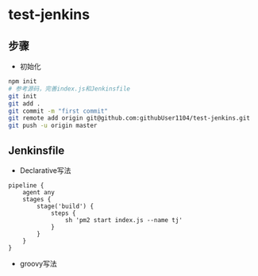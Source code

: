 # test-jenkins

## 步骤
- 初始化
```sh
npm init
# 参考源码，完善index.js和Jenkinsfile
git init
git add .
git commit -m "first commit"
git remote add origin git@github.com:githubUser1104/test-jenkins.git
git push -u origin master
```

## Jenkinsfile
- Declarative写法

```
pipeline {
    agent any
    stages {
        stage('build') {
            steps {
                sh 'pm2 start index.js --name tj'
            }
        }
    }
}
```

- groovy写法